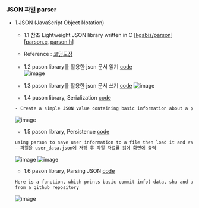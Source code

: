 ### JSON 파일 parser
* 1.JSON (JavaScript Object Notation)
    * 1.1 참조 Lightweight JSON library written in C [[kgabis/parson](https://github.com/kgabis/parson)] [[parson.c](https://github.com/csbyun-data/C-Pro/blob/main/chap05/JSON/parson.c), [parson.h](https://github.com/csbyun-data/C-Pro/blob/main/chap05/JSON/parson.h)]
    * Reference : [코딩도장](https://github.com/namjaeyoon/c.dojang/tree/master/Unit%2084)
    * 1.2 pason library를 활용한 json 문서 읽기 [code](https://github.com/csbyun-data/C-Pro/blob/main/chap05/JSON/JSON_read.c)  
    ![image](https://github.com/user-attachments/assets/942b7429-e06a-4a10-aa59-51e3fcda9db6)
  
    * 1.3 pason library를 활용한 json 문서 쓰기 [code](https://github.com/csbyun-data/C-Pro/blob/main/chap05/JSON/JSON_write.c)
    ![image](https://github.com/user-attachments/assets/a124ddd5-adb0-46c7-80a8-1ba0a6f76290)
    * 1.4 pason library, Serialization [code](https://github.com/csbyun-data/C-Pro/blob/main/chap05/JSON/JSON_Serialization.c)  
    ```txt
    - Create a simple JSON value containing basic information about a person.
    ```  
    ![image](https://github.com/user-attachments/assets/347a56e2-c953-46f3-8f8b-c3a65a6630b6)

    * 1.5 pason library, Persistence [code](https://github.com/csbyun-data/C-Pro/blob/main/chap05/JSON/JSON_Persistence.c)
    ```txt
    using parson to save user information to a file then load it and validate later.
    - 파일을 user_data.json에 저장 후 파일 자료를 읽어 화면에 출력
    ```
    ![image](https://github.com/user-attachments/assets/99ed35b1-6389-469c-903d-465b4b03625a)
    ![image](https://github.com/user-attachments/assets/76f649a8-32cb-4d68-8e83-c44d993ec6cb)

    * 1.6 pason library, Parsing JSON [code](https://github.com/csbyun-data/C-Pro/blob/main/chap05/JSON/Commit_Info.c)
    ```txt
    Here is a function, which prints basic commit info( data, sha and author)
    from a github repository
    ```  
    ![image](https://github.com/user-attachments/assets/1e785172-bafd-46c9-ba01-d2479c2022cb)

    
